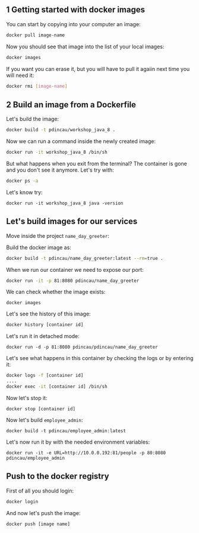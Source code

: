 ## 1 Getting started with docker images ###
You can start by copying into your computer an image:

```sh
docker pull image-name
```

Now you should see that image into the list of your local images:

```sh
docker images
```

If you want you can erase it, but you will have to pull it agaiin next time you will need it:

```sh
docker rmi [image-name]
```

## 2 Build an image from a Dockerfile ###

Let's build the image:

```sh
docker build -t pdincau/workshop_java_8 .
```

Now we can run a command inside the newly created image:

```sh
docker run -it workshop_java_8 /bin/sh
```

But what happens when you exit from the terminal? The container is gone
and you don't see it anymore. Let's try with:

```sh
docker ps -a
```

Let's know try:

```
docker run -it workshop_java_8 java -version
```

## Let's build images for our services ##

Move inside the project ```name_day_greeter```:

Build the docker image as:

```sh
docker build -t pdincau/name_day_greeter:latest --rm=true .
```

When we run our container we need to expose our port:

```sh
docker run -it -p 81:8080 pdincau/name_day_greeter
```

We can check whether the image exists:

```
docker images
```

Let's see the history of this image:

```sh
docker history [container id]
```

Let's run it in detached mode:

```
docker run -d -p 81:8080 pdincau/pdincau/name_day_greeter
```

Let's see what happens in this container by checking the logs or by entering it:

```sh
docker logs -f [container id]
....
docker exec -it [container id] /bin/sh
```

Now let's stop it:

```
docker stop [container id]
```

Now let's build ```employee_admin```:

```
docker build -t pdincau/employee_admin:latest
```

Let's now run it by with the needed environment variables:

```
docker run -it -e URL=http://10.0.0.192:81/people -p 80:8080 pdincau/employee_admin
```

## Push to the docker registry

First of all you should login:

```sh
docker login
```

And now let's push the image:

```sh
docker push [image name]
```


